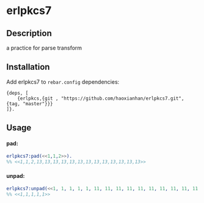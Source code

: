 erlpkcs7
=====

Description
-----------

a practice for parse transform

## Installation

Add erlpkcs7 to  ```rebar.config``` dependencies:

    {deps, [
        {erlpkcs,{git , "https://github.com/haoxianhan/erlpkcs7.git", {tag, "master"}}}
    ]}.

## Usage
#### pad:
```erlang
erlpkcs7:pad(<<1,1,2>>).
%% <<1,1,2,13,13,13,13,13,13,13,13,13,13,13,13,13>>
```

#### unpad:
```erlang
erlpkcs7:unpad(<<1, 1, 1, 1, 1, 11, 11, 11, 11, 11, 11, 11, 11, 11, 11, 11>>).
%% <<1,1,1,1,1>>
```
